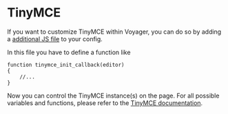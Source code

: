 # TinyMCE

If you want to customize TinyMCE within Voyager, you can do so by adding a [additional JS file](https://github.com/emptynick/voyager/tree/735a22e97d81b204cc668c421aa06e1268182ed9/additional-css-js/README.md) to your config.

In this file you have to define a function like

```text
function tinymce_init_callback(editor)
{
    //...
}
```

Now you can control the TinyMCE instance\(s\) on the page. For all possible variables and functions, please refer to the [TinyMCE documentation](https://www.tinymce.com/docs/api/tinymce/tinymce.editor/).

